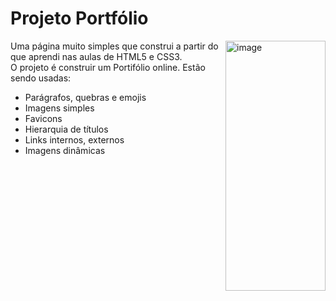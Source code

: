 # Projeto Portfólio
<img align="right" alt="image" height="400" width="160" src="https://github.com/Priscilazanette/Imagens/blob/main/fdfffffffffff.png"/>
 Uma página muito simples que construi a partir do que aprendi nas aulas de HTML5 e CSS3.<br> O projeto é construir um Portifólio online.  Estão sendo usadas: </br>
 <ul>
 <li>Parágrafos, quebras e emojis</li>
 <li>Imagens simples</li>
 <li>Favicons</li>
 <li>Hierarquia de títulos</li>
 <li>Links internos, externos</li>
 <li>Imagens dinâmicas</li> 
 </ul>
